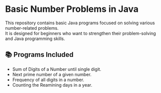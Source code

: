 # Basic Number Problems in Java

This repository contains basic Java programs focused on solving various number-related problems.  
It is designed for beginners who want to strengthen their problem-solving and Java programming skills.

## 📚 Programs Included
- Sum of Digits of a Number until single digit.
- Next prime number of a given number.
- Frequency of all digits in a number.
- Counting the Reamining days in a year.

